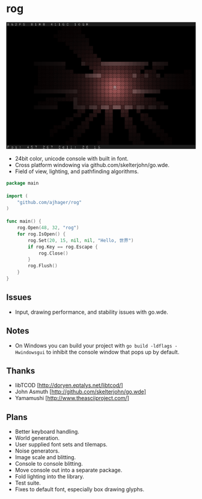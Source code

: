 rog
===
![Rog Screenshot](http://github.com/ajhager/rog/raw/master/data/screenshot.png)

* 24bit color, unicode console with built in font.
* Cross platform windowing via github.com/skelterjohn/go.wde.
* Field of view, lighting, and pathfinding algorithms.

```go
package main

import (
    "github.com/ajhager/rog"
)

func main() {
    rog.Open(48, 32, "rog")
    for rog.IsOpen() {
        rog.Set(20, 15, nil, nil, "Hello, 世界")
        if rog.Key == rog.Escape {
            rog.Close()
        }
        rog.Flush()
    }
}
```

Issues
------
* Input, drawing performance, and stability issues with go.wde.

Notes
-----
* On Windows you can build your project with `go build -ldflags -Hwindowsgui` to inhibit the console window that pops up by default.

Thanks
------
* libTCOD [http://doryen.eptalys.net/libtcod/]
* John Asmuth [http://github.com/skelterjohn/go.wde]
* Yamamushi [http://www.theasciiproject.com/]

Plans
-----
* Better keyboard handling.
* World generation.
* User supplied font sets and tilemaps.
* Noise generators.
* Image scale and blitting.
* Console to console blitting.
* Move console out into a separate package.
* Fold lighting into the library.
* Test suite.
* Fixes to default font, especially box drawing glyphs.
